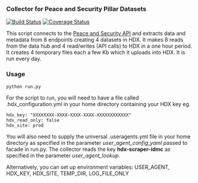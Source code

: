 ### Collector for Peace and Security Pillar Datasets
[![Build Status](https://github.com/OCHA-DAP/hdx-scraper-peacesecurity/actions/workflows/run-python-tests.yml/badge.svg)](https://github.com/OCHA-DAP/hdx-scraper-peacesecurity/actions/workflows/run-python-tests.yml)
[![Coverage Status](https://coveralls.io/repos/github/OCHA-DAP/hdx-scraper-peacesecurity/badge.svg?branch=main&ts=1)](https://coveralls.io/github/OCHA-DAP/hdx-scraper-peacesecurity?branch=main)

This script connects to the [Peace and Security API](https://psdata.un.org/) and extracts data and metadata from 8 endpoints creating 4 datasets in HDX. It makes 8 reads from the data hub and 4 read/writes (API calls) to HDX in a one hour period. It creates 4 temporary files each a few Kb which it uploads into HDX. It is run every day.


### Usage

    python run.py

For the script to run, you will need to have a file called .hdx_configuration.yml in your home directory containing your HDX key eg.

    hdx_key: "XXXXXXXX-XXXX-XXXX-XXXX-XXXXXXXXXXXX"
    hdx_read_only: false
    hdx_site: prod
    
 You will also need to supply the universal .useragents.yml file in your home directory as specified in the parameter *user_agent_config_yaml* passed to facade in run.py. The collector reads the key **hdx-scraper-idmc** as specified in the parameter *user_agent_lookup*.
 
 Alternatively, you can set up environment variables: USER_AGENT, HDX_KEY, HDX_SITE, TEMP_DIR, LOG_FILE_ONLY